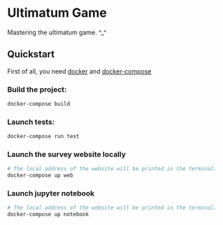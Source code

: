 # Ultimatum Game

Mastering the ultimatum game. ^_^



## Quickstart

First of all, you need [docker](https://docs.docker.com/install/) and [docker-compose](https://docs.docker.com/compose/install/)

### Build the project:
```bash
docker-compose build
```

### Launch tests:
```bash
docker-compose run test
```

### Launch the survey website locally
```bash
# The local address of the website will be printed in the terminal.
docker-compose up web
```

### Launch jupyter notebook
```bash
# The local address of the website will be printed in the terminal.
docker-compose up notebook
```